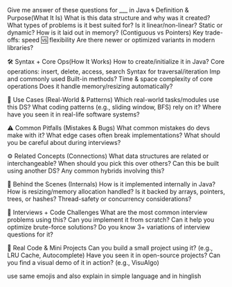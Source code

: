 Give me answer of these questions for ___ in Java
🌀 Definition & Purpose(What It Is)
What is this data structure and why was it created?
What types of problems is it best suited for?
Is it linear/non-linear? Static or dynamic?
How is it laid out in memory? (Contiguous vs Pointers)
Key trade-offs: speed 🆚 flexibility
Are there newer or optimized variants in modern libraries?

🛠️ Syntax + Core Ops(How It Works)
How to create/initialize it in Java?
Core operations: insert, delete, access, search
Syntax for traversal/iteration
Imp and commonly used Built-in methods?
Time & space complexity of core operations
Does it handle memory/resizing automatically?

🧪 Use Cases (Real-World & Patterns)
Which real-world tasks/modules use this DS?
What coding patterns (e.g., sliding window, BFS) rely on it?
Where have you seen it in real-life software systems?

⚠️ Common Pitfalls (Mistakes & Bugs)
What common mistakes do devs make with it?
What edge cases often break implementations?
What should you be careful about during interviews?

⚙️ Related Concepts (Connections)
What data structures are related or interchangeable?
When should you pick this over others?
Can this be built using another DS?
Any common hybrids involving this?

🔎 Behind the Scenes (Internals)
How is it implemented internally in Java?
How is resizing/memory allocation handled?
Is it backed by arrays, pointers, trees, or hashes?
Thread-safety or concurrency considerations?

💼 Interviews + Code Challenges
What are the most common interview problems using this?
Can you implement it from scratch?
Can it help you optimize brute-force solutions?
Do you know 3+ variations of interview questions for it?

🚀 Real Code & Mini Projects
Can you build a small project using it? (e.g., LRU Cache, Autocomplete)
Have you seen it in open-source projects?
Can you find a visual demo of it in action? (e.g., VisuAlgo) 

use same emojis and also explain in simple language and in hinglish